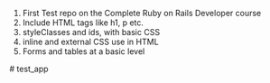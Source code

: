 1. First Test repo on the Complete Ruby on Rails Developer course
2. Include HTML tags like h1, p etc.
3. styleClasses and ids, with basic CSS
4. inline and external CSS use in HTML
5. Forms and tables at a basic level

#   t e s t _ a p p 
 
 